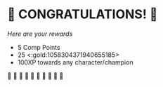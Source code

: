 # :sparkler: CONGRATULATIONS! :sparkler: 
*Here are your rewards*

- 5 Comp Points
- 25 <:gold:1058304371940655185>
- 100XP towards any character/champion

:sparkler: :sparkler: :sparkler: :sparkler: :sparkler: :sparkler: :sparkler: :sparkler: :sparkler: :sparkler: 
